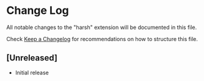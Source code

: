 # Change Log

All notable changes to the "harsh" extension will be documented in this file.

Check [Keep a Changelog](http://keepachangelog.com/) for recommendations on how to structure this file.

## [Unreleased]

- Initial release
